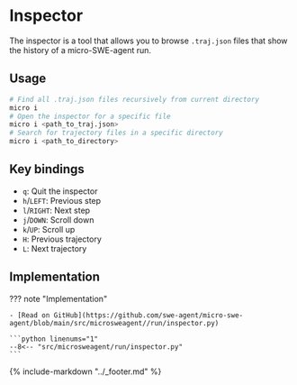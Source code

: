 # Inspector

The inspector is a tool that allows you to browse `.traj.json` files that show the history of a micro-SWE-agent run.

## Usage

```bash
# Find all .traj.json files recursively from current directory
micro i
# Open the inspector for a specific file
micro i <path_to_traj.json>
# Search for trajectory files in a specific directory
micro i <path_to_directory>
```

## Key bindings

- `q`: Quit the inspector
- `h`/`LEFT`: Previous step
- `l`/`RIGHT`: Next step
- `j`/`DOWN`: Scroll down
- `k`/`UP`: Scroll up
- `H`: Previous trajectory
- `L`: Next trajectory

## Implementation

??? note "Implementation"

    - [Read on GitHub](https://github.com/swe-agent/micro-swe-agent/blob/main/src/microsweagent//run/inspector.py)

    ```python linenums="1"
    --8<-- "src/microsweagent/run/inspector.py"
    ```

{% include-markdown "../_footer.md" %}